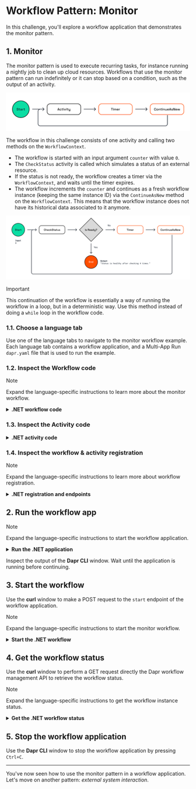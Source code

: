 # Workflow Pattern: Monitor

In this challenge, you'll explore a workflow application that demonstrates the monitor pattern.

## 1. Monitor

The monitor pattern is used to execute recurring tasks, for instance running a nightly job to clean up cloud resources. Workflows that use the monitor pattern can run indefinitely or it can stop based on a condition, such as the output of an activity.

![Monitor](images/dapr-uni-wf-pattern-monitor-v1.png)

The workflow in this challenge consists of one activity and calling two methods on the `WorkflowContext`.

- The workflow is started with an input argument `counter` with value `0`.
- The `CheckStatus` activity is called which simulates a status of an external resource.
- If the status is not ready, the workflow creates a timer via the `WorkflowContext`, and waits until the timer expires.
- The workflow increments the `counter` and continues as a fresh workflow instance (keeping the same instance ID) via the `ContinueAsNew` method on the `WorkflowContext`. This means that the workflow instance does not have its historical data associated to it anymore.

![Monitor Demo](images/dapr-uni-wf-monitor-demo-v1.png)

> [!IMPORTANT]
> This continuation of the workflow is essentially a way of running the workflow in a loop, but in a deterministic way. Use this method instead of doing a `while` loop in the workflow code.

### 1.1. Choose a language tab

Use one of the language tabs to navigate to the monitor workflow example. Each language tab contains a workflow application, and a Multi-App Run `dapr.yaml` file that is used to run the example.

### 1.2. Inspect the Workflow code

> [!NOTE]
> Expand the language-specific instructions to learn more about the monitor workflow.

<details>
   <summary><b>.NET workflow code</b></summary>

Open the `MonitorWorkflow.cs` file located in the `Monitor` folder. This file contains the workflow code.

Note how the workflow uses the `WorkflowContext` to create a timer and to continue the workflow as a fresh instance.

```csharp
if (!status.IsReady)
{
   await context.CreateTimer(TimeSpan.FromSeconds(1));
   counter++;
   context.ContinueAsNew(counter);
}
```

</details>

### 1.3. Inspect the Activity code

<details>
   <summary><b>.NET activity code</b></summary>

The workflow uses only one activity, `CheckStatus`, and is located in the `Monitor/Activities` folder. It uses a random number generator to simulate the status of a fictional external resource.

</details>

### 1.4. Inspect the workflow & activity registration

> [!NOTE]
> Expand the language-specific instructions to learn more about workflow registration.

<details>
   <summary><b>.NET registration and endpoints</b></summary>

Locate the `Program.cs` file in the `Monitor` folder. This file contains the code to register the workflow and activities using the `AddDaprWorkflow()` extension method.

This application also has a `start` HTTP POST endpoint that is used to start the workflow, and accepts an array of strings as the input.

</details>

## 2. Run the workflow app

> [!NOTE]
> Expand the language-specific instructions to start the workflow application.

<details>
   <summary><b>Run the .NET application</b></summary>

Use the **Dapr CLI** window to run the commands.

Navigate to the *csharp/monitor-pattern* folder:

```bash,run
cd csharp/monitor-pattern
```

Install the dependencies and build the project:

```bash,run
dotnet build Monitor
```

Run the application using the Dapr CLI:

```bash,run
dapr run -f .
```

</details>

Inspect the output of the **Dapr CLI** window. Wait until the application is running before continuing.

## 3. Start the workflow

Use the **curl** window to make a POST request to the `start` endpoint of the workflow application.

> [!NOTE]
> Expand the language-specific instructions to start the monitor workflow.

<details>
   <summary><b>Start the .NET workflow</b></summary>

In the **curl** window, run the following command to start the workflow and capture the workflow instance ID:

```curl,run
INSTANCEID=$(curl -s --request POST \
  --url http://localhost:5257/start/0 \
  -i | grep -i "^location:" | sed 's/^location: *//i' | tr -d '\r\n')
```

Expected output:

```text
HTTP/1.1 202 Accepted
Content-Length: 0
Date: Thu, 17 Apr 2025 13:41:03 GMT
Server: Kestrel
Location: 402bc03326e94ea9af5e400b1a718b8b
```

In the **Dapr CLI** window you should see application logs with the incremented counter value:

```text
== APP - monitor == CheckStatus: Received input: 0.
== APP - monitor == CheckStatus: Received input: 1.
== APP - monitor == CheckStatus: Received input: 2.
...
```

>[!NOTE]
> The exact number of log statements can vary based on the random number generator in the `CheckStatus` activity.

</details>

## 4. Get the workflow status

Use the **curl** window to perform a GET request directly the Dapr workflow management API to retrieve the workflow status.

> [!NOTE]
> Expand the language-specific instructions to get the workflow instance status.

<details>
   <summary><b>Get the .NET workflow status</b></summary>

Use the **curl** window to make a GET request to get the status of a workflow instance:

```curl,run
curl --request GET --url http://localhost:3557/v1.0/workflows/dapr/$INSTANCEID
```

Where `$INSTANCEID` is the environment variable containing the workflow instance ID captured in the previous step.

Expected output:

```json
{
   "instanceID":"47e1e4db2ef84bc2b9719d6ba44893e8",
   "workflowName":"MonitorWorkflow",
   "createdAt":"2025-04-17T14:45:18.000956270Z",
   "lastUpdatedAt":"2025-04-17T14:45:18.012774986Z",
   "runtimeStatus":"COMPLETED",
   "properties":{
      "dapr.workflow.input":"7",
      "dapr.workflow.output":"\"Status is healthy after checking 7 times.\""
   }
}
```

> The actual number of the counter can vary based on the random number generator in the `CheckStatus` activity.

</details>

## 5. Stop the workflow application

Use the **Dapr CLI** window to stop the workflow application by pressing `Ctrl+C`.

---

You've now seen how to use the monitor pattern in a workflow application. Let's move on another pattern: *external system interaction*.
